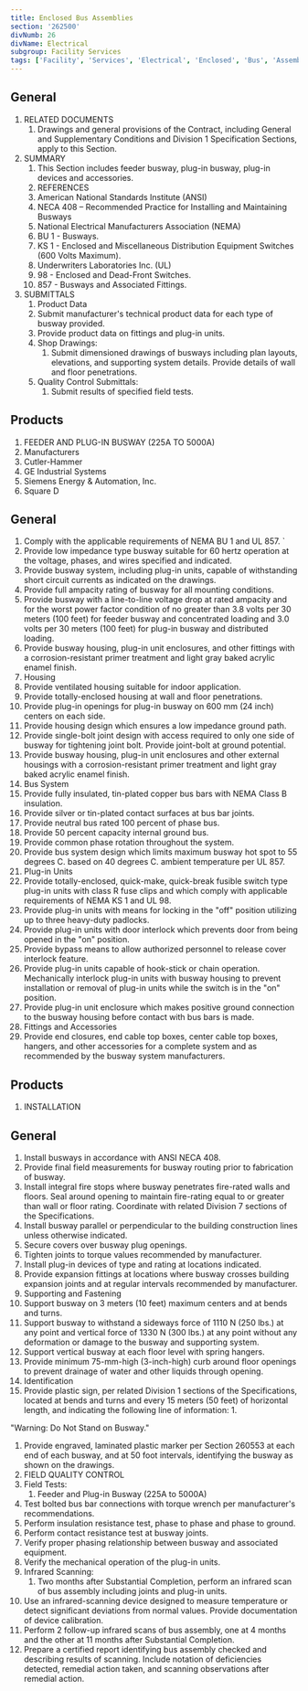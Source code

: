 ```yaml
---
title: Enclosed Bus Assemblies
section: '262500'
divNumb: 26
divName: Electrical
subgroup: Facility Services
tags: ['Facility', 'Services', 'Electrical', 'Enclosed', 'Bus', 'Assemblies']
---
```


## General

1. RELATED DOCUMENTS
   1. Drawings and general provisions of the Contract, including General and Supplementary Conditions and Division 1 Specification Sections, apply to this Section.
1. SUMMARY
   1. This Section includes feeder busway, plug-in busway, plug-in devices and accessories.
   1. REFERENCES 
   1. American National Standards Institute (ANSI)
   1. NECA 408 – Recommended Practice for Installing and Maintaining Busways
   1. National Electrical Manufacturers Association (NEMA)
   1. BU 1 - Busways. 
   1. KS 1 - Enclosed and Miscellaneous Distribution Equipment Switches (600 Volts Maximum). 
   1. Underwriters Laboratories Inc. (UL) 
   1. 98 - Enclosed and Dead-Front Switches. 
   1. 857 - Busways and Associated Fittings. 
1. SUBMITTALS 
   1. Product Data 
   1. Submit manufacturer's technical product data for each type of busway provided. 
   1. Provide product data on fittings and plug-in units. 
   1. Shop Drawings:
      1. Submit dimensioned drawings of busways including plan layouts, elevations, and supporting system details. Provide details of wall and floor penetrations. 
   1. Quality Control Submittals:
      1. Submit results of specified field tests. 

## Products

   1. FEEDER AND PLUG-IN BUSWAY (225A TO 5000A) 
   1. Manufacturers 
   1. Cutler-Hammer 
   1. GE Industrial Systems
   1. Siemens Energy & Automation, Inc. 
   1. Square D

## General


   1. Comply with the applicable requirements of NEMA BU 1 and UL 857. `
   1. Provide low impedance type busway suitable for 60 hertz operation at the voltage, phases, and wires specified and indicated. 
   1. Provide busway system, including plug-in units, capable of withstanding short circuit currents as indicated on the drawings. 
   1. Provide full ampacity rating of busway for all mounting conditions. 
   1. Provide busway with a line-to-line voltage drop at rated ampacity and for the worst power factor condition of no greater than 3.8 volts per 30 meters (100 feet) for feeder busway and concentrated loading and 3.0 volts per 30 meters (100 feet) for plug-in busway and distributed loading. 
   1. Provide busway housing, plug-in unit enclosures, and other fittings with a corrosion-resistant primer treatment and light gray baked acrylic enamel finish. 
   1. Housing 
   1. Provide ventilated housing suitable for indoor application. 
   1. Provide totally-enclosed housing at wall and floor penetrations. 
   1. Provide plug-in openings for plug-in busway on 600 mm (24 inch) centers on each side. 
   1. Provide housing design which ensures a low impedance ground path. 
   1. Provide single-bolt joint design with access required to only one side of busway for tightening joint bolt. Provide joint-bolt at ground potential. 
   1. Provide busway housing, plug-in unit enclosures and other external housings with a corrosion-resistant primer treatment and light gray baked acrylic enamel finish. 
   1. Bus System 
   1. Provide fully insulated, tin-plated copper bus bars with NEMA Class B insulation. 
   1. Provide silver or tin-plated contact surfaces at bus bar joints. 
   1. Provide neutral bus rated 100 percent of phase bus. 
   1. Provide 50 percent capacity internal ground bus. 
   1. Provide common phase rotation throughout the system. 
   1. Provide bus system design which limits maximum busway hot spot to 55 degrees C. based on 40 degrees C. ambient temperature per UL 857. 
   1. Plug-in Units 
   1. Provide totally-enclosed, quick-make, quick-break fusible switch type plug-in units with class R fuse clips and which comply with applicable requirements of NEMA KS 1 and UL 98. 
   1. Provide plug-in units with means for locking in the "off" position utilizing up to three heavy-duty padlocks. 
   1. Provide plug-in units with door interlock which prevents door from being opened in the "on" position. 
   1. Provide bypass means to allow authorized personnel to release cover interlock feature. 
   1. Provide plug-in units capable of hook-stick or chain operation. Mechanically interlock plug-in units with busway housing to prevent installation or removal of plug-in units while the switch is in the "on" position. 
   1. Provide plug-in unit enclosure which makes positive ground connection to the busway housing before contact with bus bars is made. 
   1. Fittings and Accessories 
   1. Provide end closures, end cable top boxes, center cable top boxes, hangers, and other accessories for a complete system and as recommended by the busway system manufacturers. 

## Products

1. INSTALLATION 

## General


   1. Install busways in accordance with ANSI NECA 408.
   1. Provide final field measurements for busway routing prior to fabrication of busway. 
   1. Install integral fire stops where busway penetrates fire-rated walls and floors. Seal around opening to maintain fire-rating equal to or greater than wall or floor rating. Coordinate with related Division 7 sections of the Specifications. 
   1. Install busway parallel or perpendicular to the building construction lines unless otherwise indicated. 
   1. Secure covers over busway plug openings. 
   1. Tighten joints to torque values recommended by manufacturer. 
   1. Install plug-in devices of type and rating at locations indicated. 
   1. Provide expansion fittings at locations where busway crosses building expansion joints and at regular intervals recommended by manufacturer.
   1. Supporting and Fastening 
   1. Support busway on 3 meters (10 feet) maximum centers and at bends and turns. 
   1. Support busway to withstand a sideways force of 1110 N (250 lbs.) at any point and vertical force of 1330 N (300 lbs.) at any point without any deformation or damage to the busway and supporting system. 
   1. Support vertical busway at each floor level with spring hangers. 
   1. Provide minimum 75-mm-high (3-inch-high) curb around floor openings to prevent drainage of water and other liquids through opening. 
   1. Identification 
   1. Provide plastic sign, per related Division 1 sections of the Specifications, located at bends and turns and every 15 meters (50 feet) of horizontal length, and indicating the following line of information:
      1. 

"Warning: Do Not Stand on Busway." 
   1. Provide engraved, laminated plastic marker per Section 260553 at each end of each busway, and at 50 foot intervals, identifying the busway as shown on the drawings.
   1. FIELD QUALITY CONTROL 
   1. Field Tests:
      1. Feeder and Plug-in Busway (225A to 5000A) 
   1. Test bolted bus bar connections with torque wrench per manufacturer's recommendations. 
   1. Perform insulation resistance test, phase to phase and phase to ground. 
   1. Perform contact resistance test at busway joints. 
   1. Verify proper phasing relationship between busway and associated equipment. 
   1. Verify the mechanical operation of the plug-in units. 
   1. Infrared Scanning:
      1. Two months after Substantial Completion, perform an infrared scan of bus assembly including joints and plug-in units.
   1. Use an infrared-scanning device designed to measure temperature or detect significant deviations from normal values. Provide documentation of device calibration.
   1. Perform 2 follow-up infrared scans of bus assembly, one at 4 months and the other at 11 months after Substantial Completion.
   1. Prepare a certified report identifying bus assembly checked and describing results of scanning. Include notation of deficiencies detected, remedial action taken, and scanning observations after remedial action.

